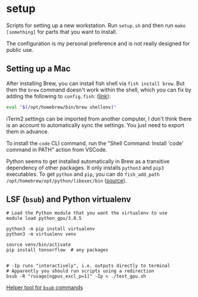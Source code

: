 # setup
Scripts for setting up a new workstation. Run `setup.sh` and then run `make [something]` for parts that you want to install.

The configuration is my personal preference and is not really designed for public use.

## Setting up a Mac

After installing Brew, you can install fish shell via `fish install brew`.
But then the `brew` command doesn't work within the shell, which you can fix by adding the following to `config.fish`: ([link](https://github.com/orgs/Homebrew/discussions/4412#discussioncomment-7348762)):
```sh
eval "$(/opt/homebrew/bin/brew shellenv)"
```

iTerm2 settings can be imported from another computer, I don't think there is an account to automatically sync the settings. You just need to export them in advance.

To install the `code` CLI command, run the "Shell Command: Install 'code' command in PATH" action from VSCode.

Python seems to get installed automatically in Brew as a transitive dependency of other packages.
It only installs `python3` and `pip3` executables. To get `python` and `pip`, you can do
`fish_add_path /opt/homebrew/opt/python/libexec/bin` ([source](https://stackoverflow.com/questions/49704364/make-python3-as-my-default-python-on-mac)).

## LSF (`bsub`) and Python virtualenv

```
# Load the Python module that you want the virtualenv to use
module load python_gpu/3.8.5

python3 -m pip install virtualenv
python3 -m virtualenv venv

source venv/bin/activate
pip install tensorflow  # any packages


# -Ip runs "interactively", i.e. outputs directly to terminal
# Apparently you should run scripts using a redirection
bsub -R "rusage[ngpus_excl_p=1]" -Ip < ./test_gpu.sh
```

[Helper tool for `bsub` commands](https://scicomp.ethz.ch/lsf_submission_line_advisor/)

